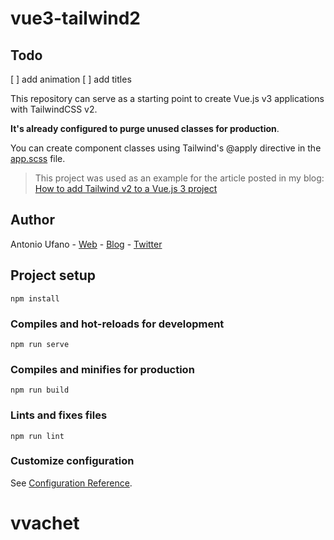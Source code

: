 # vue3-tailwind2
## Todo
 [ ] add animation
 [ ] add titles

This repository can serve as a starting point to create Vue.js v3 applications with TailwindCSS v2.

**It's already configured to purge unused classes for production**.

You can create component classes using Tailwind's @apply directive in the [app.scss](./src/assets/css/app.scss) file.

> This project was used as an example for the article posted in my blog: [How to add Tailwind v2 to a Vue.js 3 project](https://antonioufano.com/articles/how-to-add-tailwind-v2-to-a-vuejs-3-project)

## Author

Antonio Ufano - [Web](https://antonioufano.com) - [Blog](https://antonioufano.com/blog) - [Twitter](https://twitter.com/uf4no)

## Project setup

```
npm install
```

### Compiles and hot-reloads for development

```
npm run serve
```

### Compiles and minifies for production

```
npm run build
```

### Lints and fixes files

```
npm run lint
```

### Customize configuration

See [Configuration Reference](https://cli.vuejs.org/config/).
# vvachet
